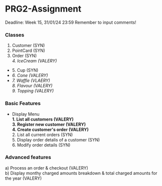 # PRG2-Assignment
Deadline:  Week 15, 31/01/24 23:59
Remember to input comments!

### Classes
1. Customer (SYN)  
2. PointCard (SYN)  
3. Order (SYN)  
_4. IceCream (VALERY)_ 
  * 5\. Cup (SYN)  
  * _6\. Cone (VALERY)_
  * _7\. Waffle (VLAERY)_  
_8. Flavour (VALERY)_  
_9. Topping (VALERY)_


### Basic Features
* Display Menu  
**1\. List all customers (VALERY)**  
**3\. Register new customer (VALERY)**  
**4\. Create customer's order (VALERY)**  
2\. List all current orders (SYN)  
5\. Display order detalis of a customer (SYN)  
6\. Modify order details (SYN)

### Advanced features
a) Process an order & checkout (VALERY)  
b) Display monthy charged amounts breakdown & total charged amounts for the year (VALERY)
